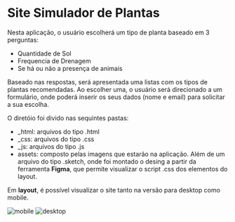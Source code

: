 # Site Simulador de Plantas 

Nesta aplicação, o usuário escolherá um tipo de planta baseado em 3 perguntas:

- Quantidade de Sol 
- Frequencia de Drenagem 
- Se há ou não a presença de animais 

Baseado nas respostas, será apresentada uma listas com os tipos de plantas recomendadas. Ao escolher uma, o usuário será direcionado a um 
formulário, onde poderá inserir os seus dados (nome e email) para solicitar a sua escolha. 

O diretóio foi divido nas sequintes pastas: 

- _html: arquivos do tipo .html
- _css: arquivos do tipo .css
- _js: arquivos do tipo .js
- assets: composto pelas imagens que estarão na aplicação. Além de um arquivo do tipo .sketch, onde foi montado o desing a partir da 
ferramenta <strong>Figma</strong>, que permite visualizar o script .css dos elementos do layout. 

Em <strong>layout</strong>, é possível visualizar o site tanto na versão para desktop como mobile. 

![mobile](https://user-images.githubusercontent.com/46378210/71784093-2fcdb400-2fce-11ea-9fad-b18cf12b355b.PNG)
![desktop](https://user-images.githubusercontent.com/46378210/71784106-60155280-2fce-11ea-915d-afd0b4012418.PNG)
